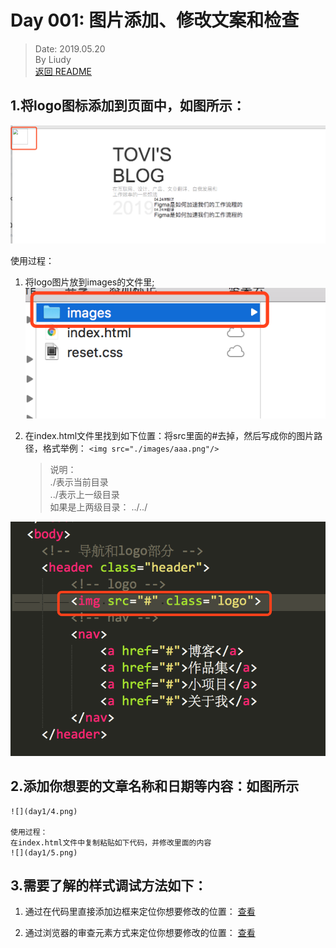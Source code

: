 # Day 001: 图片添加、修改文案和检查
> Date: 2019.05.20  
> By Liudy  
> [返回 README](README.md)
  


## 1.将logo图标添加到页面中，如图所示：
![](day1/1.png)

使用过程：
1. 将logo图片放到images的文件里;
   ![](day1/2.png)
  
2. 在index.html文件里找到如下位置：将src里面的#去掉，然后写成你的图片路径，格式举例：
   `<img src="./images/aaa.png"/>`
  
    > 说明：  
    > ./表示当前目录  
    > ../表示上一级目录  
    > 如果是上两级目录： ../../  

![](day1/3.png)

  
## 2.添加你想要的文章名称和日期等内容：如图所示
    ![](day1/4.png)

    使用过程：
    在index.html文件中复制粘贴如下代码，并修改里面的内容
    ![](day1/5.png)

  
## 3.需要了解的样式调试方法如下：
   1. 通过在代码里直接添加边框来定位你想要修改的位置：
   <a href="day1/v1.mp4" target="blank">查看</a>

   1. 通过浏览器的审查元素方式来定位你想要修改的位置：
   <a href="day1/v2.mp4" target="blank">查看</a>